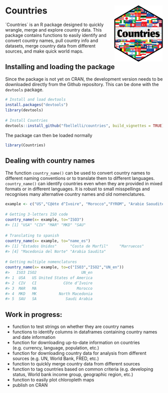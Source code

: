 
<!-- README.md is generated from README.Rmd. Please edit that file -->

# Countries <img src='man/figures/hexagon_sticker_small.png' align="right" height="180px" />

<!-- badges: start -->
<!-- badges: end -->

´Countries´ is an R package designed to quickly wrangle, merge and
explore country data. This package contains functions to easily identify
and convert country names, pull country info and datasets, merge country
data from different sources, and make quick world maps.

## Installing and loading the package

Since the package is not yet on CRAN, the development version needs to
be downloaded directly from the Github repository. This can be done with
the `devtools` package.

``` r
# Install and load devtools
install.packages("devtools")
library(devtools)

# Install Countries
devtools::install_github("fbellelli/countries", build_vignettes = TRUE)
```

The package can then be loaded normally

``` r
library(Countries)
```

## Dealing with country names

The function `country_name()` can be used to convert country names to
different naming conventions or to translate them to different
languages. `country_name()` can identify countries even when they are
provided in mixed formats or in different languages. It is robust to
small misspellings and recognises many alternative country names and old
nomenclatures.

``` r
example <- c("US","C@ète d^Ivoire", "Morocco","FYROM", "Arabie Saoudite")

# Getting 3-letters ISO code
country_name(x= example, to="ISO3")
#> [1] "USA" "CIV" "MAR" "MKD" "SAU"

# Translating to spanish
country_name(x= example, to="name_es")
#> [1] "Estados Unidos"      "Costa de Marfil"     "Marruecos"          
#> [4] "Macedonia del Norte" "Arabia Saudita"

# Getting multiple nomenclatures
country_name(x= example, to=c("ISO3","ISO2","UN_en"))
#>   ISO3 ISO2                    UN_en
#> 1  USA   US United States of America
#> 2  CIV   CI            Côte d’Ivoire
#> 3  MAR   MA                  Morocco
#> 4  MKD   MK          North Macedonia
#> 5  SAU   SA             Saudi Arabia
```

## Work in progress:

-   function to test strings on whether they are country names
-   functions to identify columns in dataframes containing country names
    and date information
-   function for downloading up-to-date information on countries
    (e.g. currency, language, population, etc.)
-   function for downloading country data for analysis from different
    sources (e.g. UN, World Bank, FRED, etc.)
-   function to quickly merge country data from different sources
-   function to tag countries based on common criteria (e.g. developing
    status, World bank income group, geographic region, etc.)
-   function to easily plot chloropleth maps
-   publish on CRAN
